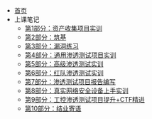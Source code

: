 * [首页](README)
* 上课笔记
  * [第1部分：资产收集项目实训](2.中车笔记\1.资产暴露面收集\1.资产暴露面收集.md)
  * [第2部分：筑基](2.中车笔记\4.kali工具\4.kali工具.md)
  * [第3部分：漏洞练习](2.中车笔记\10.若依框架\10.若依框架.md)
  * [第4部分：通用渗透测试项目实训](2.中车笔记\15.通用渗透测试项目实操(梭哈)\15.通用渗透测试项目实操(梭哈).md)
  * [第5部分：高级渗透测试实训](2.中车笔记\16.高级渗透测试实操(寻找立足点)\16.高级渗透测试实操(寻找立足点).md)
  * [第6部分：红队渗透测试实训](17.红队渗透测试实操\17.红队渗透测试实操.md)
  * [第7部分：渗透测试项目报告编写](2.中车笔记\18.渗透测试报告编写\18.渗透测试报告编写.md)
  * [第8部分：真实网络安全设备上手实训](2.中车笔记\19.厂商WAF\19.厂商WAF.md)
  * [第9部分：工控渗透测试项目提升+CTF精进](2.中车笔记\24.工控基网络基础配置\24.工控基网络基础配置.md)
  * [第10部分：结业寄语](2.中车笔记\33.就业结业课程\33.就业结业课程.md)
